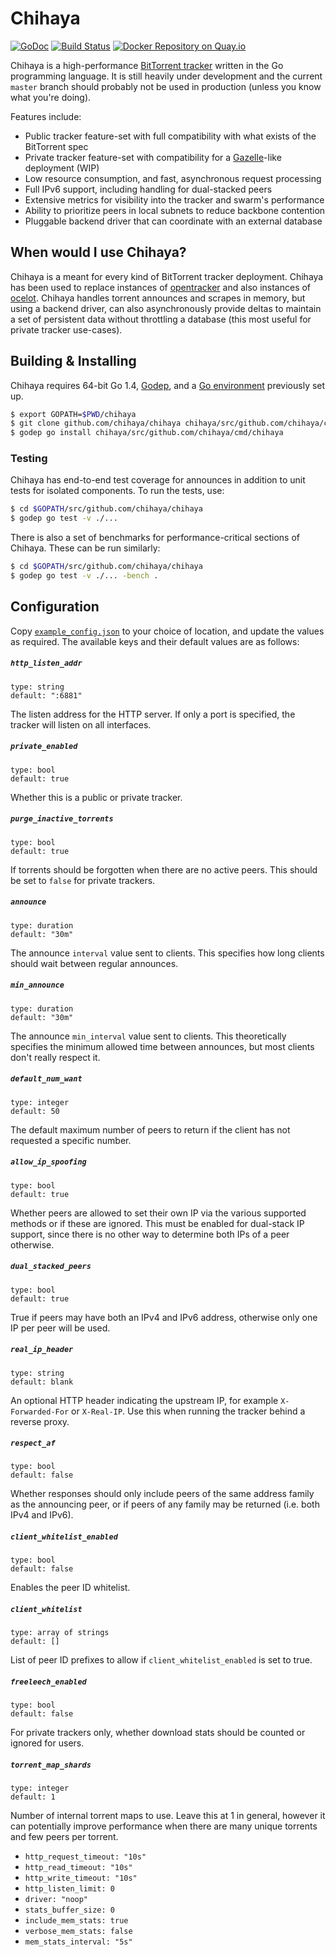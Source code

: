 # Chihaya

[![GoDoc](https://godoc.org/github.com/chihaya/chihaya?status.svg)](https://godoc.org/github.com/chihaya/chihaya)
[![Build Status](https://api.travis-ci.org/chihaya/chihaya.svg?branch=master)](https://travis-ci.org/chihaya/chihaya)
[![Docker Repository on Quay.io](https://quay.io/repository/jzelinskie/chihaya/status "Docker Repository on Quay.io")](https://quay.io/repository/jzelinskie/chihaya)

Chihaya is a high-performance [BitTorrent tracker] written in the Go
programming language. It is still heavily under development and the current
`master` branch should probably not be used in production
(unless you know what you're doing).

Features include:

- Public tracker feature-set with full compatibility with what exists of the BitTorrent spec
- Private tracker feature-set with compatibility for a [Gazelle]-like deployment (WIP)
- Low resource consumption, and fast, asynchronous request processing
- Full IPv6 support, including handling for dual-stacked peers
- Extensive metrics for visibility into the tracker and swarm's performance
- Ability to prioritize peers in local subnets to reduce backbone contention
- Pluggable backend driver that can coordinate with an external database

[BitTorrent tracker]: http://en.wikipedia.org/wiki/BitTorrent_tracker
[gazelle]: https://github.com/whatcd/gazelle

## When would I use Chihaya?

Chihaya is a meant for every kind of BitTorrent tracker deployment. Chihaya has
been used to replace instances of [opentracker] and also instances of [ocelot].
Chihaya handles torrent announces and scrapes in memory, but using a backend
driver, can also asynchronously provide deltas to maintain a set of persistent
data without throttling a database (this most useful for private tracker
use-cases).

[opentracker]: http://erdgeist.org/arts/software/opentracker
[ocelot]: https://github.com/WhatCD/Ocelot

## Building & Installing

Chihaya requires 64-bit Go 1.4, [Godep], and a [Go environment] previously set up.

[Godep]: https://github.com/tools/godep
[Go environment]: https://golang.org/doc/code.html

```sh
$ export GOPATH=$PWD/chihaya
$ git clone github.com/chihaya/chihaya chihaya/src/github.com/chihaya/chihaya
$ godep go install chihaya/src/github.com/chihaya/cmd/chihaya
```

### Testing

Chihaya has end-to-end test coverage for announces in addition to unit tests for
isolated components. To run the tests, use:

```sh
$ cd $GOPATH/src/github.com/chihaya/chihaya
$ godep go test -v ./...
```

There is also a set of benchmarks for performance-critical sections of Chihaya.
These can be run similarly:

```sh
$ cd $GOPATH/src/github.com/chihaya/chihaya
$ godep go test -v ./... -bench .
```

## Configuration

Copy [`example_config.json`](https://github.com/chihaya/chihaya/blob/master/example_config.json)
to your choice of location, and update the values as required.
The available keys and their default values are as follows:

##### `http_listen_addr`

    type: string
    default: ":6881"
    
The listen address for the HTTP server. If only a port is specified, the tracker will listen on all interfaces.

##### `private_enabled`

    type: bool
    default: true

Whether this is a public or private tracker.

##### `purge_inactive_torrents`

    type: bool
    default: true

If torrents should be forgotten when there are no active peers. This should be set to `false` for private trackers.

##### `announce`

    type: duration
    default: "30m"

The announce `interval` value sent to clients. This specifies how long clients should wait between regular announces.

##### `min_announce`

    type: duration
    default: "30m"

The announce `min_interval` value sent to clients. This theoretically specifies the minimum allowed time between announces, but most clients don't really respect it.

##### `default_num_want`

    type: integer
    default: 50

The default maximum number of peers to return if the client has not requested a specific number.

##### `allow_ip_spoofing`

    type: bool
    default: true

Whether peers are allowed to set their own IP via the various supported methods or if these are ignored. This must be enabled for dual-stack IP support, since there is no other way to determine both IPs of a peer otherwise.

##### `dual_stacked_peers`

    type: bool
    default: true

True if peers may have both an IPv4 and IPv6 address, otherwise only one IP per peer will be used.

##### `real_ip_header`

    type: string
    default: blank

An optional HTTP header indicating the upstream IP, for example `X-Forwarded-For` or `X-Real-IP`. Use this when running the tracker behind a reverse proxy.

##### `respect_af`

    type: bool
    default: false

Whether responses should only include peers of the same address family as the announcing peer, or if peers of any family may be returned (i.e. both IPv4 and IPv6).

##### `client_whitelist_enabled`

    type: bool
    default: false

Enables the peer ID whitelist.

##### `client_whitelist`

    type: array of strings
    default: []

List of peer ID prefixes to allow if `client_whitelist_enabled` is set to true.

##### `freeleech_enabled`

    type: bool
    default: false

For private trackers only, whether download stats should be counted or ignored for users.

##### `torrent_map_shards`

    type: integer
    default: 1

Number of internal torrent maps to use. Leave this at 1 in general, however it can potentially improve performance when there are many unique torrents and few peers per torrent.

- `http_request_timeout: "10s"`
- `http_read_timeout: "10s"`
- `http_write_timeout: "10s"`
- `http_listen_limit: 0`
- `driver: "noop"`
- `stats_buffer_size: 0`
- `include_mem_stats: true`
- `verbose_mem_stats: false`
- `mem_stats_interval: "5s"`

